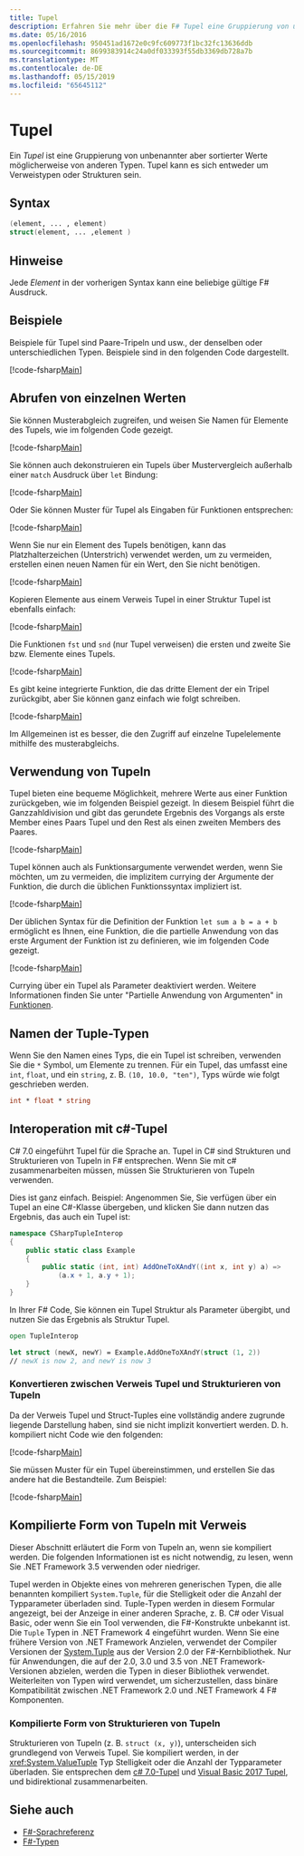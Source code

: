 ```yaml
---
title: Tupel
description: Erfahren Sie mehr über die F# Tupel eine Gruppierung von unbenannter aber sortierter Werte möglicherweise von anderen Typen.
ms.date: 05/16/2016
ms.openlocfilehash: 950451ad1672e0c9fc609773f1bc32fc13636ddb
ms.sourcegitcommit: 8699383914c24a0df033393f55db3369db728a7b
ms.translationtype: MT
ms.contentlocale: de-DE
ms.lasthandoff: 05/15/2019
ms.locfileid: "65645112"
---
```

# <a name="tuples"></a>Tupel

Ein *Tupel* ist eine Gruppierung von unbenannter aber sortierter Werte möglicherweise von anderen Typen.  Tupel kann es sich entweder um Verweistypen oder Strukturen sein.

## <a name="syntax"></a>Syntax

```fsharp
(element, ... , element)
struct(element, ... ,element )
```

## <a name="remarks"></a>Hinweise

Jede *Element* in der vorherigen Syntax kann eine beliebige gültige F# Ausdruck.

## <a name="examples"></a>Beispiele

Beispiele für Tupel sind Paare-Tripeln und usw., der denselben oder unterschiedlichen Typen. Beispiele sind in den folgenden Code dargestellt.

[!code-fsharp[Main](../../../samples/snippets/fsharp/tuples/basic-examples.fsx#L6-L21)]

## <a name="obtaining-individual-values"></a>Abrufen von einzelnen Werten

Sie können Musterabgleich zugreifen, und weisen Sie Namen für Elemente des Tupels, wie im folgenden Code gezeigt.

[!code-fsharp[Main](../../../samples/snippets/fsharp/tuples/basic-examples.fsx#L27-L29)]

Sie können auch dekonstruieren ein Tupels über Mustervergleich außerhalb einer `match` Ausdruck über `let` Bindung:

[!code-fsharp[Main](../../../samples/snippets/fsharp/tuples/basic-examples.fsx#L34-L37)]

Oder Sie können Muster für Tupel als Eingaben für Funktionen entsprechen:

[!code-fsharp[Main](../../../samples/snippets/fsharp/tuples/basic-examples.fsx#L43-L47)]

Wenn Sie nur ein Element des Tupels benötigen, kann das Platzhalterzeichen (Unterstrich) verwendet werden, um zu vermeiden, erstellen einen neuen Namen für ein Wert, den Sie nicht benötigen.

[!code-fsharp[Main](../../../samples/snippets/fsharp/tuples/basic-examples.fsx#L53-L54)]

Kopieren Elemente aus einem Verweis Tupel in einer Struktur Tupel ist ebenfalls einfach:

[!code-fsharp[Main](../../../samples/snippets/fsharp/tuples/basic-examples.fsx#L62-L66)]

Die Funktionen `fst` und `snd` (nur Tupel verweisen) die ersten und zweite Sie bzw. Elemente eines Tupels.

[!code-fsharp[Main](../../../samples/snippets/fsharp/tuples/basic-examples.fsx#L72-L73)]

Es gibt keine integrierte Funktion, die das dritte Element der ein Tripel zurückgibt, aber Sie können ganz einfach wie folgt schreiben.

[!code-fsharp[Main](../../../samples/snippets/fsharp/tuples/basic-examples.fsx#L78-L78)]

Im Allgemeinen ist es besser, die den Zugriff auf einzelne Tupelelemente mithilfe des musterabgleichs.

## <a name="using-tuples"></a>Verwendung von Tupeln

Tupel bieten eine bequeme Möglichkeit, mehrere Werte aus einer Funktion zurückgeben, wie im folgenden Beispiel gezeigt. In diesem Beispiel führt die Ganzzahldivision und gibt das gerundete Ergebnis des Vorgangs als erste Member eines Paars Tupel und den Rest als einen zweiten Members des Paares.

[!code-fsharp[Main](../../../samples/snippets/fsharp/tuples/basic-examples.fsx#L83-L86)]

Tupel können auch als Funktionsargumente verwendet werden, wenn Sie möchten, um zu vermeiden, die implizitem currying der Argumente der Funktion, die durch die üblichen Funktionssyntax impliziert ist.

[!code-fsharp[Main](../../../samples/snippets/fsharp/tuples/basic-examples.fsx#L88-L88)]

Der üblichen Syntax für die Definition der Funktion `let sum a b = a + b` ermöglicht es Ihnen, eine Funktion, die die partielle Anwendung von das erste Argument der Funktion ist zu definieren, wie im folgenden Code gezeigt.

[!code-fsharp[Main](../../../samples/snippets/fsharp/tuples/basic-examples.fsx#L90-L94)]

Currying über ein Tupel als Parameter deaktiviert werden. Weitere Informationen finden Sie unter "Partielle Anwendung von Argumenten" in [Funktionen](functions/index.md).

## <a name="names-of-tuple-types"></a>Namen der Tuple-Typen

Wenn Sie den Namen eines Typs, die ein Tupel ist schreiben, verwenden Sie die `*` Symbol, um Elemente zu trennen. Für ein Tupel, das umfasst eine `int`, `float`, und ein `string`, z. B. `(10, 10.0, "ten")`, Typs würde wie folgt geschrieben werden.

```fsharp
int * float * string
```

## <a name="interoperation-with-c-tuples"></a>Interoperation mit c#-Tupel

C# 7.0 eingeführt Tupel für die Sprache an.  Tupel in C# sind Strukturen und Strukturieren von Tupeln in F# entsprechen.  Wenn Sie mit c# zusammenarbeiten müssen, müssen Sie Strukturieren von Tupeln verwenden.

Dies ist ganz einfach.  Beispiel: Angenommen Sie, Sie verfügen über ein Tupel an eine C#-Klasse übergeben, und klicken Sie dann nutzen das Ergebnis, das auch ein Tupel ist:

```csharp
namespace CSharpTupleInterop
{
    public static class Example
    {
        public static (int, int) AddOneToXAndY((int x, int y) a) =>
            (a.x + 1, a.y + 1);
    }
}
```

In Ihrer F# Code, Sie können ein Tupel Struktur als Parameter übergibt, und nutzen Sie das Ergebnis als Struktur Tupel.

```fsharp
open TupleInterop

let struct (newX, newY) = Example.AddOneToXAndY(struct (1, 2))
// newX is now 2, and newY is now 3
```

### <a name="converting-between-reference-tuples-and-struct-tuples"></a>Konvertieren zwischen Verweis Tupel und Strukturieren von Tupeln

Da der Verweis Tupel und Struct-Tuples eine vollständig andere zugrunde liegende Darstellung haben, sind sie nicht implizit konvertiert werden.  D. h. kompiliert nicht Code wie den folgenden:

[!code-fsharp[Main](../../../samples/snippets/fsharp/tuples/interop.fsx#L5-L12)]

Sie müssen Muster für ein Tupel übereinstimmen, und erstellen Sie das andere hat die Bestandteile.  Zum Beispiel:

[!code-fsharp[Main](../../../samples/snippets/fsharp/tuples/interop.fsx#L18-L22)]

## <a name="compiled-form-of-reference-tuples"></a>Kompilierte Form von Tupeln mit Verweis

Dieser Abschnitt erläutert die Form von Tupeln an, wenn sie kompiliert werden.  Die folgenden Informationen ist es nicht notwendig, zu lesen, wenn Sie .NET Framework 3.5 verwenden oder niedriger.

Tupel werden in Objekte eines von mehreren generischen Typen, die alle benannten kompiliert `System.Tuple`, für die Stelligkeit oder die Anzahl der Typparameter überladen sind. Tuple-Typen werden in diesem Formular angezeigt, bei der Anzeige in einer anderen Sprache, z. B. C# oder Visual Basic, oder wenn Sie ein Tool verwenden, die F#-Konstrukte unbekannt ist. Die `Tuple` Typen in .NET Framework 4 eingeführt wurden. Wenn Sie eine frühere Version von .NET Framework Anzielen, verwendet der Compiler Versionen der [System.Tuple](https://msdn.microsoft.com/library/5ac7953d-acdc-4a58-bfb7-c1f6406c0fa3) aus der Version 2.0 der F#-Kernbibliothek. Nur für Anwendungen, die auf der 2.0, 3.0 und 3.5 von .NET Framework-Versionen abzielen, werden die Typen in dieser Bibliothek verwendet. Weiterleiten von Typen wird verwendet, um sicherzustellen, dass binäre Kompatibilität zwischen .NET Framework 2.0 und .NET Framework 4 F# Komponenten.

### <a name="compiled-form-of-struct-tuples"></a>Kompilierte Form von Strukturieren von Tupeln

Strukturieren von Tupeln (z. B. `struct (x, y)`), unterscheiden sich grundlegend von Verweis Tupel.  Sie kompiliert werden, in der <xref:System.ValueTuple> Typ Stelligkeit oder die Anzahl der Typparameter überladen.  Sie entsprechen dem [c# 7.0-Tupel](../../csharp/tuples.md) und [Visual Basic 2017 Tupel](../../visual-basic/programming-guide/language-features/data-types/tuples.md), und bidirektional zusammenarbeiten.

## <a name="see-also"></a>Siehe auch

- [F#-Sprachreferenz](index.md)
- [F#-Typen](fsharp-types.md)
